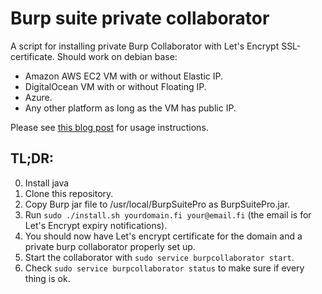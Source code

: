 # Burp suite private collaborator

A script for installing private Burp Collaborator with Let's Encrypt SSL-certificate.
Should work on debian base:

- Amazon AWS EC2 VM with or without Elastic IP.
- DigitalOcean VM with or without Floating IP.
- Azure.
- Any other platform as long as the VM has public IP.

Please see [this blog post](https://teamrot.fi/self-hosted-burp-collaborator-with-custom-domain/) for usage instructions.

## TL;DR:

0. Install java
1. Clone this repository.
2. Copy Burp jar file to /usr/local/BurpSuitePro as BurpSuitePro.jar.
3. Run `sudo ./install.sh yourdomain.fi your@email.fi` (the email is for Let's Encrypt expiry notifications).
4. You should now have Let's encrypt certificate for the domain and a private burp collaborator properly set up.
5. Start the collaborator with `sudo service burpcollaborator start`.
6. Check `sudo service burpcollaborator status` to make sure if every thing is ok.
